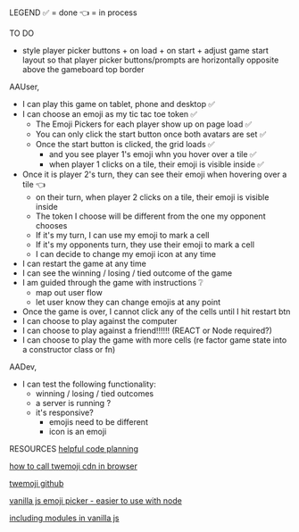 LEGEND
✅ = done
👈 = in process

TO DO

- style player picker buttons + on load + on start + adjust game start layout so that player picker buttons/prompts are horizontally opposite above the gameboard top border

AAUser,

- I can play this game on tablet, phone and desktop ✅
- I can choose an emoji as my tic tac toe token ✅
  - The Emoji Pickers for each player show up on page load ✅
  - You can only click the start button once both avatars are set ✅
  - Once the start button is clicked, the grid loads ✅
    - and you see player 1's emoji whn you hover over a tile ✅
    - when player 1 clicks on a tile, their emoji is visible inside ✅
- Once it is player 2's turn, they can see their emoji when hovering over a tile 👈
    - on their turn, when player 2 clicks on a tile, their emoji is visible inside
  - The token I choose will be different from the one my opponent chooses
  - If it's my turn, I can use my emoji to mark a cell
  - If it's my opponents turn, they use their emoji to mark a cell
  - I can decide to change my emoji icon at any time
- I can restart the game at any time
- I can see the winning / losing / tied outcome of the game
- I am guided through the game with instructions ❔
  - map out user flow
  - let user know they can change emojis at any point
- Once the game is over, I cannot click any of the cells until I hit restart btn
- I can choose to play against the computer
- I can choose to play against a friend!!!!!! (REACT or Node required?)
- I can choose to play the game with more cells (re factor game state into a constructor class or fn)

AADev,

- I can test the following functionality:
  - winning / losing / tied outcomes
  - a server is running ?
  - it's responsive?
    - emojis need to be different
    - icon is an emoji

RESOURCES
[helpful code planning](https://medium.com/swlh/tutorial-tic-tac-toe-game-with-vanilla-javascript-4857eaca59e)

[how to call twemoji cdn in browser](https://dev.to/iamludal/you-are-using-emojis-the-wrong-way-i71)

[twemoji github](https://github.com/twitter/twemoji)

[vanilla js emoji picker - easier to use with node](https://github.com/joeattardi/emoji-button)

[including modules in vanilla js](https://stackoverflow.com/questions/44490627/how-to-do-import-export-a-class-in-vanilla-javascript-js)
